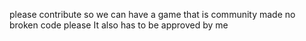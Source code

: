 please contribute so we can have a game that is community made
no broken code please
It also has to be approved by me
